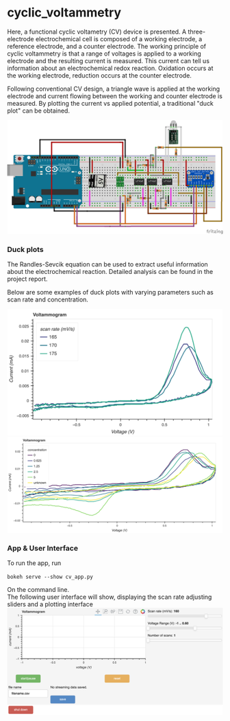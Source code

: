 # cyclic_voltammetry

Here, a functional cyclic voltametry (CV) device is presented. A three-electrode electrochemical cell is composed of a working electrode, a reference electrode, and a counter electrode. The working principle of cyclic voltammetry is that a range of voltages is applied to a working electrode and the resulting current is measured. This current can tell us information about an electrochemical redox reaction. Oxidation occurs at the working electrode, reduction occurs at the counter electrode.  

Following conventional CV design, a triangle wave is applied at the working electrode and current flowing between the working and counter electrode is measured. By plotting the current vs applied potential, a traditional "duck plot" can be obtained. 

<img src="https://github.com/saehuihwang/cyclic_voltammetry/blob/main/media/CV_schematic_bb.png" width="700">

### Duck plots
The Randles-Sevcik equation can be used to extract useful information about the electrochemical reaction. Detailed analysis can be found in the project report. 

Below are some examples of duck plots with varying parameters such as scan rate and concentration. 

<img src="https://github.com/saehuihwang/cyclic_voltammetry/blob/main/media/scan_rate.png" width="700">
<img src="https://github.com/saehuihwang/cyclic_voltammetry/blob/main/media/unknown_conc_calibration.png" width="700">


### App & User Interface 
To run the app, run 

  `bokeh serve --show cv_app.py`
  
On the command line.   
The following user interface will show, displaying the scan rate adjusting sliders and a plotting interface 
![alt text](https://github.com/saehuihwang/cyclic_voltammetry/blob/main/media/UI.png?raw=true)
